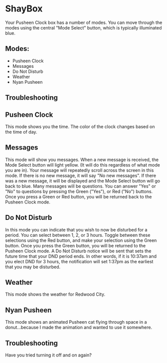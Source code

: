 # ShayBox

Your Pusheen Clock box has a number of modes. You can move through the modes using the central "Mode Select" button, which is typically illuminated blue.

## Modes:
 - Pusheen Clock
 - Messages
 - Do Not Disturb
 - Weather
 - Nyan Pusheen

## Troubleshooting

## Pusheen Clock
This mode shows you the time. The color of the clock changes based on the time of day.

## Messages
This mode will show you messages. When a new message is received, the Mode Select button will light yellow. (It will do this regardless of what mode you are in). 
Your message will repeatedly scroll across the screen in this mode. If there is no new message, it will say "No new messages". If there was a new message, it will be displayed and the Mode Select button will go back to blue.
Many messages will be questions. You can answer "Yes" or "No" to questions by pressing the Green ("Yes"), or Red ("No") buttons. 
Once you press a Green or Red button, you will be returned back to the Pusheen Clock mode.

## Do Not Disturb
In this mode you can indicate that you wish to now be disturbed for a period. You can select between 1, 2, or 3 hours. Toggle between these selections using the Red button, and make your selection using the Green button. Once you press the Green button, you will be returned to the Pusheen Clock mode.
A Do Not Disturb notice will be sent that sets the future time that your DND period ends. In other words, if it is 10:37am and you elect DND for 3 hours, the notification will set 1:37pm as the earliest that you may be disturbed.

## Weather
This mode shows the weather for Redwood City.

## Nyan Pusheen
This mode shows an animated Pusheen cat flying through space in a donut...because I made the animation and wanted to use it somewhere.

## Troubleshooting
Have you tried turning it off and on again?
